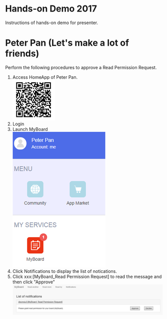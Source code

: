 # Hands-on Demo 2017  
Instructions of hands-on demo for presenter.  

# Peter Pan (Let's make a lot of friends)  
Perform the following procedures to approve a Read Permission Request.  

1. Access HomeApp of Peter Pan.  
[![Peter Pan HomeApp QR Code](doc/peter_pan_homeapp_qrcode.png)](https://demo.personium.io/demo-english-user-003/io_personium_demo_HomeApplication/src/login.html)  
1. Login  
1. Launch MyBoard  
![Peter Pan HomeApp Screen](doc/peter_pan_homeapp_screen.png)  
1. Click Notifications to display the list of notications.  
1. Click xxx:[MyBoard_Read Permission Request] to read the message and then click "Approve"  
![Read Permission Request](doc/myboard_read_permission_approve.png)  
